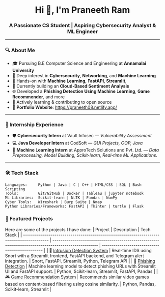<h1 align="center">Hi 👋, I'm Praneeth Ram</h1>
<h3 align="center">A Passionate CS Student | Aspiring Cybersecurity Analyst & ML Engineer</h3>

---

### 🔍 About Me
- 🎓 Pursuing B.E Computer Science and Engineering at **Annamalai University**  
- 🔐 Deep interest in **Cybersecurity**, **Networking**, and **Machine Learning**
- 🤖 Hands-on with **Machine Learning**, **FastAPI**, **Streamlit**, 
- 🧪 Currently building an **Cloud-Based Sentiment Analysis** 
- 🌐 Developed a **Phishing Detection Using Machine Learning**, **Game Recommender**, and more
- 🚀 Actively learning & contributing to open source
- 🔗 **Portfolio Website**: https://praneeth08.netlify.app/

---

### 💼 Internship Experience 
- 🛡️ **Cybersecurity Intern** at Vault Infosec — *Vulnerability Assessment*  
- 💻 **Java Developer Intern** at CodSoft — *GUI Projects, OOP, Java*  
- 🤖 **Machine Learning Intern** at ApproTech Solutions and Pvt. Ltd. — *Data Preprocessing, Model Building, Scikit-learn, Real-time ML Applications.*

---

### 🛠️ Tech Stack
```plaintext
Languages:     Python | Java | C | C++ | HTML/CSS | SQL | Bash Scripting 
Tools:         Git/GitHub | Docker | Tableau | jupyter notebook
ML Libraries:  Scikit-learn | NLTK | Pandas | NumPy 
Cyber Tools:   Wireshark | Burp Suite | Nmap
Python Libraries/Frameworks: FastAPI | Tkinter | turtle | Flask
```
### 🚀 Featured Projects
Here are some of the projects I have done:
| Project                                                                                     | Description                                                                                           | Tech Stack                                       |
| ------------------------------------------------------------------------------------------- | ----------------------------------------------------------------------------------------------------- | ------------------------------------------------ |
| 🔐 [Intrusion Detection System](https://github.com/Praneeth-ram/Intrusion-Detection-System) | Real-time IDS using Snort with a Streamlit frontend, FastAPI backend, and Telegram alert integration. | Snort, FastAPI, Streamlit, Python, Telegram API  |
| 🎯 [Phishing Detection](https://github.com/Praneeth-ram/Phishing-Detection)                 | Machine learning model to detect phishing URLs with Streamlit UI and FastAPI support.                 | Python, Scikit-learn, Streamlit, FastAPI, Pandas |
| 🎮 [Game Recommendation System](https://github.com/Praneeth-ram/Game-Recommendation-System) | Recommends similar video games based on content-based filtering using cosine similarity.              | Python, Pandas, Scikit-learn, Streamlit          |


